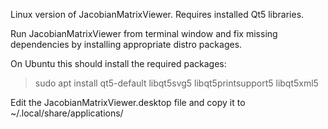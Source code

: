 Linux version of JacobianMatrixViewer. Requires installed Qt5 libraries.

Run JacobianMatrixViewer from terminal window and fix missing dependencies by
installing appropriate distro packages.

On Ubuntu this should install the required packages:

> sudo apt install qt5-default libqt5svg5 libqt5printsupport5 libqt5xml5


Edit the JacobianMatrixViewer.desktop file and copy it to ~/.local/share/applications/

